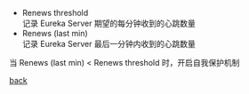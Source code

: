 - Renews threshold  
记录 Eureka Server 期望的每分钟收到的心跳数量  
- Renews (last min)  
记录 Eureka Server 最后一分钟内收到的心跳数量  

当 Renews (last min) < Renews threshold 时，开启自我保护机制  

[back](../3.md)  